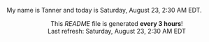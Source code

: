 My name is Tanner and today is Saturday, August 23, 2:30 AM EDT.

<p align="center">This <i>README</i> file is generated <b>every 3 hours</b>!</br>Last refresh: Saturday, August 23, 2:30 AM EDT<br /></p>
